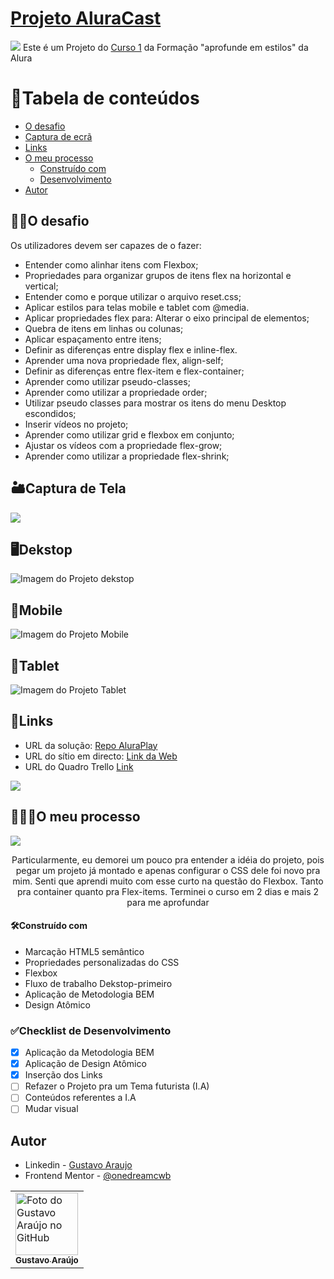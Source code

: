 # <a href="https://media.discordapp.net/attachments/1044972183870525540/1102647415615520861/image.png">Projeto AluraCast</a>
<img src="https://media.discordapp.net/attachments/1044972183870525540/1095716097266811031/image.png?width=960&height=242">
Este é um Projeto do <a href="https://cursos.alura.com.br/course/css-flexbox-layouts-responsivos">Curso 1</a> da Formação "aprofunde em estilos" da Alura

# 🧠Tabela de conteúdos

  - [O desafio](#o-desafio)
  - [Captura de ecrã](#captura-de-tela)
  - [Links](#links)
- [O meu processo](o-meu-processo)
  - [Construído com](#construído-com)
  - [Desenvolvimento](#checklist-de-desenvolvimento)
- [Autor](#autor)

## 🐱‍🏍O desafio

Os utilizadores devem ser capazes de o fazer:

- Entender como alinhar itens com Flexbox;
- Propriedades para organizar grupos de itens flex na horizontal e vertical;
- Entender como e porque utilizar o arquivo reset.css;
- Aplicar estilos para telas mobile e tablet com @media.
- Aplicar propriedades flex para: Alterar o eixo principal de elementos;
- Quebra de itens em linhas ou colunas;
- Aplicar espaçamento entre itens;
- Definir as diferenças entre display flex e inline-flex.
- Aprender uma nova propriedade flex, align-self;
- Definir as diferenças entre flex-item e flex-container;
- Aprender como utilizar pseudo-classes;
- Aprender como utilizar a propriedade order;
- Utilizar pseudo classes para mostrar os itens do menu Desktop escondidos;
- Inserir vídeos no projeto;
- Aprender como utilizar grid e flexbox em conjunto;
- Ajustar os vídeos com a propriedade flex-grow;
- Aprender como utilizar a propriedade flex-shrink;


## 🏜Captura de Tela

![](./assets/images/dekstop.png)

## 🖥Dekstop
![Imagem do Projeto dekstop](https://media.discordapp.net/attachments/1044972183870525540/1095716748638027786/61a7558e-9485-404a-b8ef-6f0a09afcf80.png?width=960&height=548)

## 📱Mobile
![Imagem do Projeto Mobile](https://media.discordapp.net/attachments/1044972183870525540/1095716713871458406/69289526-41b5-43de-87ba-b1f494d92fe8.png?width=310&height=640)

## 🔳Tablet
![Imagem do Projeto Tablet](https://media.discordapp.net/attachments/1044972183870525540/1095716732062146670/39363f61-aa6d-454e-9851-7c9bb07580cd.png?width=504&height=640)

## 🔗Links
- URL da solução: [Repo AluraPlay](https://github.com/onedreamcwb/AluraPlay)
- URL do sítio em directo: [Link da Web](https://your-live-site-url.com)
- URL do Quadro Trello [Link](https://trello.com/c/Dy86YQLA)

![](./assets/images/mobile.png)

## 🙋🏼‍♂️O meu processo

<img align="center" src="https://media.discordapp.net/attachments/1044972183870525540/1095726422221406378/image.png?width=960&height=547">
<p align="center"> Particularmente, eu demorei um pouco pra entender a idéia do projeto, pois pegar um projeto já montado e apenas configurar o CSS dele foi novo pra mim. Senti que aprendi muito com esse curto na questão do Flexbox. Tanto pra container quanto pra Flex-items. Terminei o curso em 2 dias e mais 2 para me aprofundar</p>


#### 🛠Construído com

- Marcação HTML5 semântico
- Propriedades personalizadas do CSS
- Flexbox
- Fluxo de trabalho Dekstop-primeiro
- Aplicação de Metodologia BEM
- Design Atômico

### ✅Checklist de Desenvolvimento

- [x] Aplicação da Metodologia BEM
- [x] Aplicação de Design Atômico
- [x] Inserção dos Links
- [ ] Refazer o Projeto pra um Tema futurista (I.A)
- [ ] Conteúdos referentes a I.A
- [ ] Mudar visual

## Autor

- Linkedin - [Gustavo Araujo](https://www.linkedin.com/in/ga20222/)
- Frontend Mentor - [@onedreamcwb](https://www.frontendmentor.io/profile/onedreamcwb)

<table>
  <tr>
    <td>
      <a href="https://github.com/onedreamcwb">
        <img src="https://media.discordapp.net/attachments/1044972183870525540/1093833106970132550/gu.jpg?width=478&height=640" width="100px;" alt="Foto do Gustavo Araújo no GitHub"/><br>
        <sub>
          <b>Gustavo Araújo</b>
        </sub>
      </a>
    </td>
  </tr>
</table>
